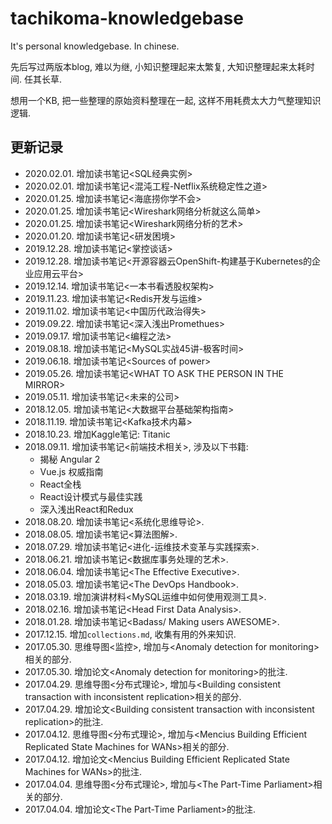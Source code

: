 # tachikoma-knowledgebase

It's personal knowledgebase. In chinese.

先后写过两版本blog, 难以为继, 小知识整理起来太繁复, 大知识整理起来太耗时间. 任其长草.

想用一个KB, 把一些整理的原始资料整理在一起, 这样不用耗费太大力气整理知识逻辑.

## 更新记录

- 2020.02.01. 增加读书笔记\<SQL经典实例\>
- 2020.02.01. 增加读书笔记\<混沌工程-Netflix系统稳定性之道\>
- 2020.01.25. 增加读书笔记\<海底捞你学不会\>
- 2020.01.25. 增加读书笔记\<Wireshark网络分析就这么简单\>
- 2020.01.25. 增加读书笔记\<Wireshark网络分析的艺术\>
- 2020.01.20. 增加读书笔记\<研发困境\>
- 2019.12.28. 增加读书笔记\<掌控谈话\>
- 2019.12.28. 增加读书笔记\<开源容器云OpenShift-构建基于Kubernetes的企业应用云平台\>
- 2019.12.14. 增加读书笔记\<一本书看透股权架构\>
- 2019.11.23. 增加读书笔记\<Redis开发与运维\>
- 2019.11.02. 增加读书笔记\<中国历代政治得失\>
- 2019.09.22. 增加读书笔记\<深入浅出Promethues\>
- 2019.09.17. 增加读书笔记\<编程之法\>
- 2019.08.18. 增加读书笔记\<MySQL实战45讲-极客时间\>
- 2019.06.18. 增加读书笔记\<Sources of power\>
- 2019.05.26. 增加读书笔记\<WHAT TO ASK THE PERSON IN THE MIRROR\>
- 2019.05.11. 增加读书笔记\<未来的公司\>
- 2018.12.05. 增加读书笔记\<大数据平台基础架构指南\>
- 2018.11.19. 增加读书笔记\<Kafka技术内幕\>
- 2018.10.23. 增加Kaggle笔记: Titanic
- 2018.09.11. 增加读书笔记\<前端技术相关\>, 涉及以下书籍:
  - 揭秘 Angular 2
  - Vue.js 权威指南
  - React全栈
  - React设计模式与最佳实践
  - 深入浅出React和Redux
- 2018.08.20. 增加读书笔记\<系统化思维导论\>.
- 2018.08.05. 增加读书笔记\<算法图解\>.
- 2018.07.29. 增加读书笔记\<进化-运维技术变革与实践探索\>.
- 2018.06.21. 增加读书笔记\<数据库事务处理的艺术\>.
- 2018.06.04. 增加读书笔记\<The Effective Executive\>.
- 2018.05.03. 增加读书笔记\<The DevOps Handbook\>.
- 2018.03.19. 增加演讲材料\<MySQL运维中如何使用观测工具\>.
- 2018.02.16. 增加读书笔记\<Head First Data Analysis\>.
- 2018.01.28. 增加读书笔记\<Badass/ Making users AWESOME\>.
- 2017.12.15. 增加`collections.md`, 收集有用的外来知识.
- 2017.05.30. 思维导图<监控>, 增加与\<Anomaly detection for monitoring\>相关的部分.
- 2017.05.30. 增加论文\<Anomaly detection for monitoring\>的批注.
- 2017.04.29. 思维导图<分布式理论>, 增加与\<Building consistent transaction with inconsistent replication\>相关的部分.
- 2017.04.29. 增加论文\<Building consistent transaction with inconsistent replication\>的批注.
- 2017.04.12. 思维导图<分布式理论>, 增加与\<Mencius Building Efficient Replicated State Machines for WANs\>相关的部分.
- 2017.04.12. 增加论文\<Mencius Building Efficient Replicated State Machines for WANs\>的批注.
- 2017.04.04. 思维导图<分布式理论>, 增加与\<The Part-Time Parliament\>相关的部分.
- 2017.04.04. 增加论文\<The Part-Time Parliament\>的批注.

